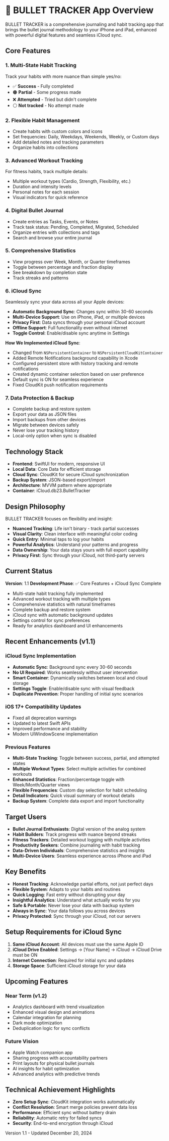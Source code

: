 # 🎯 BULLET TRACKER App Overview

BULLET TRACKER is a comprehensive journaling and habit tracking app that brings the bullet journal methodology to your iPhone and iPad, enhanced with powerful digital features and seamless iCloud sync.

## Core Features

### 1. Multi-State Habit Tracking
Track your habits with more nuance than simple yes/no:
- ✅ **Success** - Fully completed
- 🟠 **Partial** - Some progress made
- ❌ **Attempted** - Tried but didn't complete
- ⚪ **Not tracked** - No attempt made

### 2. Flexible Habit Management
- Create habits with custom colors and icons
- Set frequencies: Daily, Weekdays, Weekends, Weekly, or Custom days
- Add detailed notes and tracking parameters
- Organize habits into collections

### 3. Advanced Workout Tracking
For fitness habits, track multiple details:
- Multiple workout types (Cardio, Strength, Flexibility, etc.)
- Duration and intensity levels
- Personal notes for each session
- Visual indicators for quick reference

### 4. Digital Bullet Journal
- Create entries as Tasks, Events, or Notes
- Track task status: Pending, Completed, Migrated, Scheduled
- Organize entries with collections and tags
- Search and browse your entire journal

### 5. Comprehensive Statistics
- View progress over Week, Month, or Quarter timeframes
- Toggle between percentage and fraction display
- See breakdown by completion state
- Track streaks and patterns

### 6. iCloud Sync
Seamlessly sync your data across all your Apple devices:
- **Automatic Background Sync**: Changes sync within 30-60 seconds
- **Multi-Device Support**: Use on iPhone, iPad, or multiple devices
- **Privacy First**: Data syncs through your personal iCloud account
- **Offline Support**: Full functionality even without internet
- **Toggle Control**: Enable/disable sync anytime in Settings

**How We Implemented iCloud Sync**:
- Changed from `NSPersistentContainer` to `NSPersistentCloudKitContainer`
- Added Remote Notifications background capability in Xcode
- Configured persistent store with history tracking and remote notifications
- Created dynamic container selection based on user preference
- Default sync is ON for seamless experience
- Fixed CloudKit push notification requirements

### 7. Data Protection & Backup
- Complete backup and restore system
- Export your data as JSON files
- Import backups from other devices
- Migrate between devices safely
- Never lose your tracking history
- Local-only option when sync is disabled

## Technology Stack
- **Frontend**: SwiftUI for modern, responsive UI
- **Local Data**: Core Data for efficient storage
- **Cloud Sync**: CloudKit for secure iCloud synchronization
- **Backup System**: JSON-based export/import
- **Architecture**: MVVM pattern where appropriate
- **Container**: iCloud.db23.BulletTracker

## Design Philosophy
BULLET TRACKER focuses on flexibility and insight:
- **Nuanced Tracking**: Life isn't binary - track partial successes
- **Visual Clarity**: Clean interface with meaningful color coding
- **Quick Entry**: Minimal taps to log your habits
- **Powerful Analytics**: Understand your patterns and progress
- **Data Ownership**: Your data stays yours with full export capability
- **Privacy First**: Sync through your iCloud, not third-party servers

## Current Status
**Version**: 1.1
**Development Phase**: ✅ Core Features + iCloud Sync Complete

- Multi-state habit tracking fully implemented
- Advanced workout tracking with multiple types
- Comprehensive statistics with natural timeframes
- Complete backup and restore system
- iCloud sync with automatic background updates
- Settings control for sync preferences
- Ready for analytics dashboard and UI enhancements

## Recent Enhancements (v1.1)

### iCloud Sync Implementation
- **Automatic Sync**: Background sync every 30-60 seconds
- **No UI Required**: Works seamlessly without user intervention
- **Smart Container**: Dynamically switches between local and cloud storage
- **Settings Toggle**: Enable/disable sync with visual feedback
- **Duplicate Prevention**: Proper handling of initial sync scenarios

### iOS 17+ Compatibility Updates
- Fixed all deprecation warnings
- Updated to latest Swift APIs
- Improved performance and stability
- Modern UIWindowScene implementation

### Previous Features
- **Multi-State Tracking**: Toggle between success, partial, and attempted states
- **Multiple Workout Types**: Select multiple activities for combined workouts
- **Enhanced Statistics**: Fraction/percentage toggle with Week/Month/Quarter views
- **Flexible Frequencies**: Custom day selection for habit scheduling
- **Detail Indicators**: Quick visual summary of workout details
- **Backup System**: Complete data export and import functionality

## Target Users
- **Bullet Journal Enthusiasts**: Digital version of the analog system
- **Habit Builders**: Track progress with nuance beyond streaks
- **Fitness Trackers**: Detailed workout logging with multiple activities
- **Productivity Seekers**: Combine journaling with habit tracking
- **Data-Driven Individuals**: Comprehensive statistics and insights
- **Multi-Device Users**: Seamless experience across iPhone and iPad

## Key Benefits
- **Honest Tracking**: Acknowledge partial efforts, not just perfect days
- **Flexible System**: Adapts to your habits and routines
- **Quick Logging**: Fast entry without disrupting your day
- **Insightful Analytics**: Understand what actually works for you
- **Safe & Portable**: Never lose your data with backup system
- **Always in Sync**: Your data follows you across devices
- **Privacy Protected**: Sync through your iCloud, not our servers

## Setup Requirements for iCloud Sync
1. **Same iCloud Account**: All devices must use the same Apple ID
2. **iCloud Drive Enabled**: Settings → [Your Name] → iCloud → iCloud Drive must be ON
3. **Internet Connection**: Required for initial sync and updates
4. **Storage Space**: Sufficient iCloud storage for your data

## Upcoming Features

### Near Term (v1.2)
- Analytics dashboard with trend visualization
- Enhanced visual design and animations
- Calendar integration for planning
- Dark mode optimization
- Deduplication logic for sync conflicts

### Future Vision
- Apple Watch companion app
- Sharing progress with accountability partners
- Print layouts for physical bullet journals
- AI insights for habit optimization
- Advanced analytics with predictive trends

## Technical Achievement Highlights
- **Zero Setup Sync**: CloudKit integration works automatically
- **Conflict Resolution**: Smart merge policies prevent data loss
- **Performance**: Efficient sync without battery drain
- **Reliability**: Automatic retry for failed syncs
- **Security**: End-to-end encryption through iCloud

Version 1.1 - Updated December 20, 2024
